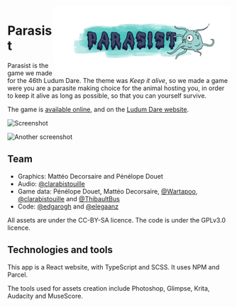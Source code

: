 <img src="https://raw.githubusercontent.com/WartaPoirier-corp/ludumdare46/master/assets/icons/title.png" alt="Logo" width="400" align="right">

# Parasist

Parasist is the game we made for the 46th Ludum Dare. The theme was *Keep it alive*, so we made a game were
you are a parasite making choice for the animal hosting you, in order to keep it alive as long as possible,
so that you can yourself survive.

The game is [available online](https://parasists.argupedia.org), and on the [Ludum Dare website](https://ldjam.com/events/ludum-dare/46/parasist).

![Screenshot](https://static.jam.vg/raw/abc/f2/z/2df3a.png)

![Another screenshot](https://static.jam.vg/raw/abc/f2/z/2df3d.png)

## Team

- Graphics: Mattéo Decorsaire and Pénélope Douet
- Audio: [@clarabistouille](https://github.com/clarabistouille)
- Game data: Pénélope Douet, Mattéo Decorsaire, [@Wartapoo](https://github.com/Wartapoo), [@clarabistouille](https://github.com/clarabistouille) and [@ThibaultBus](https://github.com/ThibaultBus)
- Code: [@edgarogh](https://github.com/edgarogh) and [@elegaanz](https://github.com/elegaanz)

All assets are under the CC-BY-SA licence. The code is under the GPLv3.0 licence.

## Technologies and tools

This app is a React website, with TypeScript and SCSS. It uses NPM and Parcel.

The tools used for assets creation include Photoshop, Glimpse, Krita, Audacity and MuseScore.
